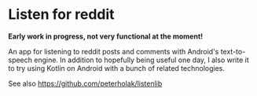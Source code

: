 # Listen for reddit

**Early work in progress, not very functional at the moment!**

An app for listening to reddit posts and comments with Android's text-to-speech engine.
In addition to hopefully being useful one day, I also write it to try using Kotlin on Android
with a bunch of related technologies.

See also https://github.com/peterholak/listenlib